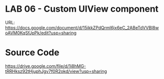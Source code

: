 # LAB 06 - Custom UIView component

URL: https://docs.google.com/document/d/15ikkZPdQrml6jx6eC_2ABeTdVVBl8woAVM0KqSfJpPk/edit?usp=sharing

# Source Code
https://drive.google.com/file/d/1i8hMG-tRRHksz92tHjuphJgv7f0R2okd/view?usp=sharing
